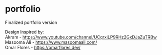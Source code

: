 # portfolio
Finalized portfolio version 

Design Inspired by: <br/>
Akram - https://www.youtube.com/channel/UCqrxiLP9RHz2GxDJaZuTRBw <br/>
Masooma Ali - https://www.masoomaali.com/ <br/>
Omar Flores - https://omarflores.dev/ <br/>
